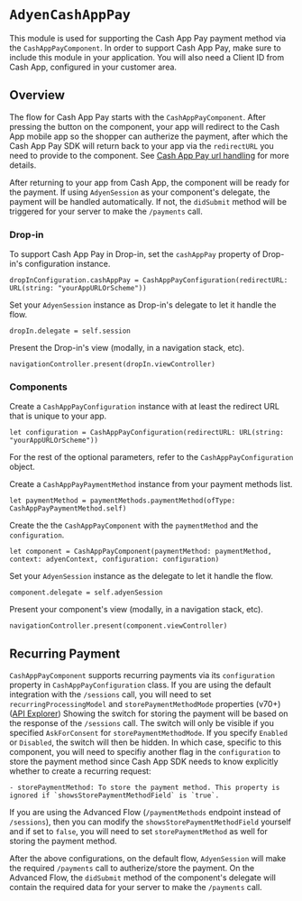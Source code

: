 # ``AdyenCashAppPay``

This module is used for supporting the Cash App Pay payment method via the `CashAppPayComponent`. In order to support Cash App Pay, make sure to include this module in your application.
You will also need a Client ID from Cash App, configured in your customer area. 

## Overview

The flow for Cash App Pay starts with the `CashAppPayComponent`. After pressing the button on the component, your app will redirect to the Cash App mobile app so the shopper can autherize the payment, after which the Cash App Pay SDK will return back to your app via the `redirectURL` you need to provide to the component. 
See [Cash App Pay url handling](https://github.com/cashapp/cash-app-pay-ios-sdk#implement-url-handling-) for more details.

After returning to your app from Cash App, the component will be ready for the payment. If using `AdyenSession` as your component's delegate, the payment will be handled automatically.
If not, the `didSubmit` method will be triggered for your server to make the `/payments` call. 

### Drop-in
To support Cash App Pay in Drop-in, set the `cashAppPay` property of Drop-in's configuration instance.
```
dropInConfiguration.cashAppPay = CashAppPayConfiguration(redirectURL: URL(string: "yourAppURLOrScheme"))
```

Set your `AdyenSession` instance as Drop-in's delegate to let it handle the flow.
```
dropIn.delegate = self.session
```

Present the Drop-in's view (modally, in a navigation stack, etc).
```
navigationController.present(dropIn.viewController)
```

### Components
Create a `CashAppPayConfiguration` instance with at least the redirect URL that is unique to your app. 

```
let configuration = CashAppPayConfiguration(redirectURL: URL(string: "yourAppURLOrScheme"))
```
For the rest of the optional parameters, refer to the `CashAppPayConfiguration` object.

Create a `CashAppPayPaymentMethod` instance from your payment methods list.
```
let paymentMethod = paymentMethods.paymentMethod(ofType: CashAppPayPaymentMethod.self)
```

Create the the `CashAppPayComponent` with the `paymentMethod` and the `configuration`.
```
let component = CashAppPayComponent(paymentMethod: paymentMethod, context: adyenContext, configuration: configuration)
```

Set your `AdyenSession` instance as the delegate to let it handle the flow.
```
component.delegate = self.adyenSession
```

Present your component's view (modally, in a navigation stack, etc).
```
navigationController.present(component.viewController)
```

## Recurring Payment

`CashAppPayComponent` supports recurring payments via its `configuration` property in `CashAppPayConfiguration` class. 
If you are using the default integration with the `/sessions` call, you will need to set `recurringProcessingModel` and `storePaymentMethodMode` properties (v70+) ([API Explorer](https://docs.adyen.com/api-explorer/Checkout/70/post/sessions#request-storePaymentMethodMode))
Showing the switch for storing the payment will be based on the response of the `/sessions` call. The switch will only be visible if you specified `AskForConsent` for `storePaymentMethodMode`. If you specify `Enabled` or `Disabled`, the switch will then be hidden. In which case, specific to this component, you will need to specifiy another flag in the `configuration` to store the payment method since Cash App SDK needs to know explicitly whether to create a recurring request:
```
- storePaymentMethod: To store the payment method. This property is ignored if `showsStorePaymentMethodField` is `true`.
```

If you are using the Advanced Flow (`/paymentMethods` endpoint instead of `/sessions`), then you can modify the `showsStorePaymentMethodField` yourself and if set to `false`, you will need to set `storePaymentMethod` as well for storing the payment method.

After the above configurations, on the default flow, `AdyenSession` will make the required `/payments` call to autherize/store the payment.
On the Advanced Flow, the `didSubmit` method of the component's delegate will contain the required data for your server to make the `/payments` call.
